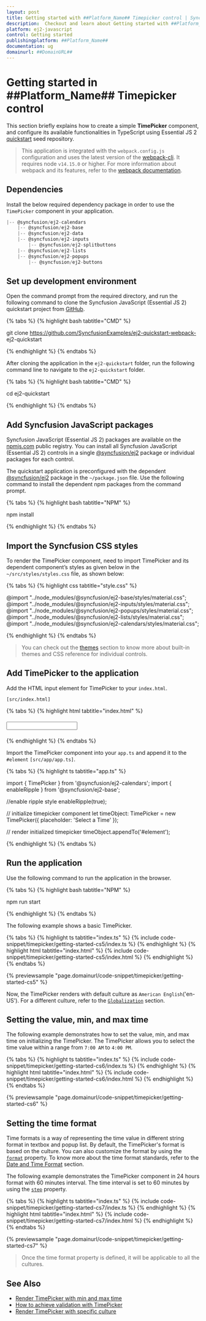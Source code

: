 ```yaml
---
layout: post
title: Getting started with ##Platform_Name## Timepicker control | Syncfusion
description:  Checkout and learn about Getting started with ##Platform_Name## Timepicker control of Syncfusion Essential JS 2 and more details.
platform: ej2-javascript
control: Getting started 
publishingplatform: ##Platform_Name##
documentation: ug
domainurl: ##DomainURL##
---
```


# Getting started in ##Platform_Name## Timepicker control

This section briefly explains how to create a simple **TimePicker** component, and configure its available functionalities in TypeScript
using Essential JS 2 [quickstart](https://github.com/SyncfusionExamples/ej2-quickstart-webpack-) seed repository.

> This application is integrated with the `webpack.config.js` configuration and uses the latest version of the [webpack-cli](https://webpack.js.org/api/cli/#commands). It requires node `v14.15.0` or higher. For more information about webpack and its features, refer to the [webpack documentation](https://webpack.js.org/guides/getting-started/).

## Dependencies

Install the below required dependency package in order to use the `TimePicker` component in your application.

```javascript
|-- @syncfusion/ej2-calendars
    |-- @syncfusion/ej2-base
    |-- @syncfusion/ej2-data
    |-- @syncfusion/ej2-inputs
        |-- @syncfusion/ej2-splitbuttons
    |-- @syncfusion/ej2-lists
    |-- @syncfusion/ej2-popups
        |-- @syncfusion/ej2-buttons
```

## Set up development environment

Open the command prompt from the required directory, and run the following command to clone the Syncfusion JavaScript (Essential JS 2) quickstart project from [GitHub](https://github.com/SyncfusionExamples/ej2-quickstart-webpack-).

{% tabs %}
{% highlight bash tabtitle="CMD" %}

git clone https://github.com/SyncfusionExamples/ej2-quickstart-webpack- ej2-quickstart

{% endhighlight %}
{% endtabs %}

After cloning the application in the `ej2-quickstart` folder, run the following command line to navigate to the `ej2-quickstart` folder.

{% tabs %}
{% highlight bash tabtitle="CMD" %}

cd ej2-quickstart

{% endhighlight %}
{% endtabs %}

## Add Syncfusion JavaScript packages

Syncfusion JavaScript (Essential JS 2) packages are available on the [npmjs.com](https://www.npmjs.com/~syncfusionorg) public registry. You can install all Syncfusion JavaScript (Essential JS 2) controls in a single [@syncfusion/ej2](https://www.npmjs.com/package/@syncfusion/ej2) package or individual packages for each control.

The quickstart application is preconfigured with the dependent [@syncfusion/ej2](https://www.npmjs.com/package/@syncfusion/ej2) package in the `~/package.json` file. Use the following command to install the dependent npm packages from the command prompt.

{% tabs %}
{% highlight bash tabtitle="NPM" %}

npm install

{% endhighlight %}
{% endtabs %}

## Import the Syncfusion CSS styles

To render the TimePicker component, need to import TimePicker and its dependent component’s styles as given below in the `~/src/styles/styles.css` file, as shown below: 

{% tabs %}
{% highlight css tabtitle="style.css" %}

@import "../node_modules/@syncfusion/ej2-base/styles/material.css";
@import "../node_modules/@syncfusion/ej2-inputs/styles/material.css";
@import "../node_modules/@syncfusion/ej2-popups/styles/material.css";
@import "../node_modules/@syncfusion/ej2-lists/styles/material.css";
@import "../node_modules/@syncfusion/ej2-calendars/styles/material.css";

{% endhighlight %}
{% endtabs %}

> You can check out the [themes](https://ej2.syncfusion.com/documentation/appearance/theme/) section to know more about built-in themes and CSS reference for individual controls.

## Add TimePicker to the application

Add the HTML input element for TimePicker to your `index.html`.

`[src/index.html]`

{% tabs %}
{% highlight html tabtitle="index.html" %}

<!DOCTYPE html>
<html lang="en">

<head>
    <title>Essential JS 2 TimePicker component</title>
    <meta charset="utf-8" />
    <meta name="viewport" content="width=device-width, initial-scale=1.0, user-scalable=no" />
    <meta name="description" content="Essential JS 2" />
    <meta name="author" content="Syncfusion" />
    <link rel="shortcut icon" href="resources/favicon.ico" />
    <link href="https://maxcdn.bootstrapcdn.com/bootstrap/3.3.7/css/bootstrap.min.css" rel="stylesheet" />
</head>

<body>
    <div style="margin: 20px 0px; width:250px">
        <!--element to render the TimePicker-->
        <input id="element"/>
    </div>

</body>

</html>

{% endhighlight %}
{% endtabs %}

Import the  TimePicker component into your `app.ts` and append it to the `#element`
`[src/app/app.ts]`.

{% tabs %}
{% highlight ts tabtitle="app.ts" %}

import { TimePicker } from '@syncfusion/ej2-calendars';
import { enableRipple } from '@syncfusion/ej2-base';

//enable ripple style
enableRipple(true);

// initialize timepicker component
let timeObject: TimePicker = new TimePicker({
    placeholder: 'Select a Time'
});

// render initialized timepicker
timeObject.appendTo('#element');

{% endhighlight %}
{% endtabs %}

## Run the application

Use the following command to run the application in the browser.

{% tabs %}
{% highlight bash tabtitle="NPM" %}

npm run start

{% endhighlight %}
{% endtabs %}

The following example shows a basic TimePicker.

{% tabs %}
{% highlight ts tabtitle="index.ts" %}
{% include code-snippet/timepicker/getting-started-cs5/index.ts %}
{% endhighlight %}
{% highlight html tabtitle="index.html" %}
{% include code-snippet/timepicker/getting-started-cs5/index.html %}
{% endhighlight %}
{% endtabs %}
          
{% previewsample "page.domainurl/code-snippet/timepicker/getting-started-cs5" %}

Now, the TimePicker renders with  default culture as `American English`('en-US'). For a different culture, refer to the [`Globalization`](../timepicker/globalization/) section.

## Setting the value, min, and max time

The following example demonstrates how to set the value, min, and max time on initializing the TimePicker. The TimePicker allows you to select the time value within a range from `7:00 AM` to `4:00 PM`.

{% tabs %}
{% highlight ts tabtitle="index.ts" %}
{% include code-snippet/timepicker/getting-started-cs6/index.ts %}
{% endhighlight %}
{% highlight html tabtitle="index.html" %}
{% include code-snippet/timepicker/getting-started-cs6/index.html %}
{% endhighlight %}
{% endtabs %}
          
{% previewsample "page.domainurl/code-snippet/timepicker/getting-started-cs6" %}

## Setting the time format

Time formats is a way of representing the time value in different string format in textbox and popup list. By default, the TimePicker's format is based on the culture. You can also customize the format by using the [`format`](../api/timepicker#format) property. To know more about the time format standards, refer to the [Date and Time Format](https://ej2.syncfusion.com/documentation/common/internationalization#custom-formats) section.

The following example demonstrates the TimePicker component in 24 hours format with 60 minutes interval. The time interval is set to
60 minutes by using the [`step`](../api/timepicker#step) property.

{% tabs %}
{% highlight ts tabtitle="index.ts" %}
{% include code-snippet/timepicker/getting-started-cs7/index.ts %}
{% endhighlight %}
{% highlight html tabtitle="index.html" %}
{% include code-snippet/timepicker/getting-started-cs7/index.html %}
{% endhighlight %}
{% endtabs %}
          
{% previewsample "page.domainurl/code-snippet/timepicker/getting-started-cs7" %}

> Once the time format property is defined, it will be applicable to all the cultures.

## See Also

* [Render TimePicker with min and max time](./time-range)
* [How to achieve validation with TimePicker](./how-to/client-side-validation-using-form-validator)
* [Render TimePicker with specific culture](./globalization)